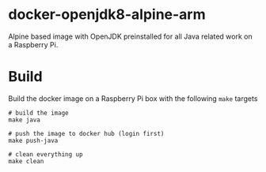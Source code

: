# docker-openjdk8-alpine-arm

Alpine based image with OpenJDK preinstalled for all Java related work on a Raspberry Pi.

# Build
Build the docker image on a Raspberry Pi box with the following `make` targets

```
# build the image
make java

# push the image to docker hub (login first)
make push-java

# clean everything up
make clean
